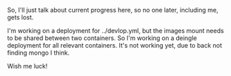 So, I'll just talk about current progress here, so no one later, including me, gets lost.

I'm working on a deployment for ../devlop.yml, but the images mount needs to be shared between two containers. So I'm working on a deingle deployment for all relevant containers. It's not working yet, due to back not finding mongo I think.

Wish me luck!
